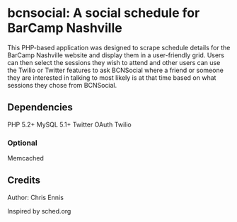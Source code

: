bcnsocial:  A social schedule for BarCamp Nashville
===================================================

This PHP-based application was designed to scrape schedule details for the BarCamp Nashville website and display them in a user-friendly grid.  Users can then select the sessions they wish to attend and other users can use the Twilio or Twitter features to ask BCNSocial where a friend or someone they are interested in talking to most likely is at that time based on what sessions they chose from BCNSocial.

## Dependencies ##

PHP 5.2+
MySQL 5.1+
Twitter OAuth
Twilio

### Optional ###

Memcached

## Credits ##

Author:  Chris Ennis

Inspired by sched.org